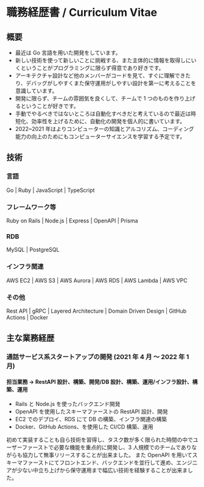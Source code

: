 # 職務経歴書 / Curriculum Vitae

## 概要

- 最近は Go 言語を用いた開発をしています。
- 新しい技術を使って新しいことに挑戦する、また主体的に情報を取得しにいくということがプログラミングに限らず得意であり好きです。
- アーキテクチャ設計など他のメンバーがコードを見て、すぐに理解できたり、デバッグがしやすくまた保守運用がしやすい設計を第一に考えることを意識しています。
- 開発に限らず、チームの雰囲気を良くして、チームで 1 つのものを作り上げるということが好きです。
- 手動でやるべきではないところは自動化すべきだと考えているので最近は時短化、効率性を上げるために、自動化の開発を個人的に書いています。
- 2022~2021 年はよりコンピューターの知識とアルコリズム、コーディング能力の向上のためにもコンピューターサイエンスを学習する予定です。

## 技術

### 言語

Go | Ruby | JavaScript | TypeScript

### フレームワーク等

Ruby on Rails | Node.js | Express | OpenAPI | Prisma

### RDB

MySQL | PostgreSQL

### インフラ関連

AWS EC2 | AWS S3 | AWS Aurora | AWS RDS | AWS Lambda | AWS VPC

### その他

Rest API | gRPC | Layered Architecture | Domain Driven Design | GitHub Actions | Docker

## 主な業務経歴

### 通話サービス系スタートアップの開発 (2021 年 4 月 〜 2022 年 1 月)

#### 担当業務 -> RestAPI 設計、構築、開発/DB 設計、構築、運用/インフラ設計、構築、運用

- Rails と Node.js を使ったバックエンド開発
- OpenAPI を使用したスキーマファーストの RestAPI 設計、開発
- EC2 でのデプロイ、RDS にて DB の構築、インフラ関連の構築
- Docker、GitHub Actions、を使用した CI/CD 構築、運用

初めて実装することも自ら技術を習得し、タスク数が多く限られた時間の中でユーザーファーストで必要な機能を重点的に開発し、3 人規模でのチームでありながらも協力して無事リリースすることが出来ました。
また OpenAPI を用いてスキーマファーストにてフロントエンド、バックエンドを並行して進め、エンジニアが少ない中立ち上げから保守運用まで幅広い技術を経験することが出来ました。
